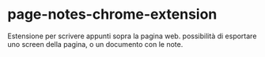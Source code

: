 # page-notes-chrome-extension
Estensione per scrivere appunti sopra la pagina web. possibilità di esportare uno screen della pagina, o un documento con le note.
